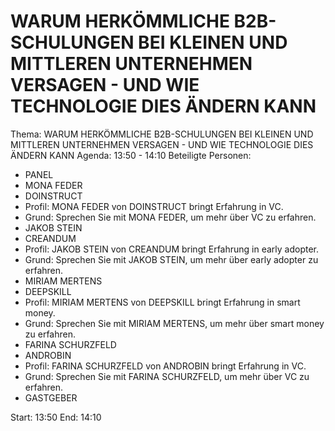 # WARUM HERKÖMMLICHE B2B-SCHULUNGEN BEI KLEINEN UND MITTLEREN UNTERNEHMEN VERSAGEN - UND WIE TECHNOLOGIE DIES ÄNDERN KANN
Thema: WARUM HERKÖMMLICHE B2B-SCHULUNGEN BEI KLEINEN UND MITTLEREN UNTERNEHMEN VERSAGEN - UND WIE TECHNOLOGIE DIES ÄNDERN KANN
Agenda: 13:50 - 14:10
Beteiligte Personen:
- PANEL
- MONA FEDER
- DOINSTRUCT
- Profil: MONA FEDER von DOINSTRUCT bringt Erfahrung in VC.
- Grund: Sprechen Sie mit MONA FEDER, um mehr über VC zu erfahren.
- JAKOB STEIN
- CREANDUM
- Profil: JAKOB STEIN von CREANDUM bringt Erfahrung in early adopter.
- Grund: Sprechen Sie mit JAKOB STEIN, um mehr über early adopter zu erfahren.
- MIRIAM MERTENS
- DEEPSKILL
- Profil: MIRIAM MERTENS von DEEPSKILL bringt Erfahrung in smart money.
- Grund: Sprechen Sie mit MIRIAM MERTENS, um mehr über smart money zu erfahren.
- FARINA SCHURZFELD
- ANDROBIN
- Profil: FARINA SCHURZFELD von ANDROBIN bringt Erfahrung in VC.
- Grund: Sprechen Sie mit FARINA SCHURZFELD, um mehr über VC zu erfahren.
- GASTGEBER

Start: 13:50
End: 14:10
